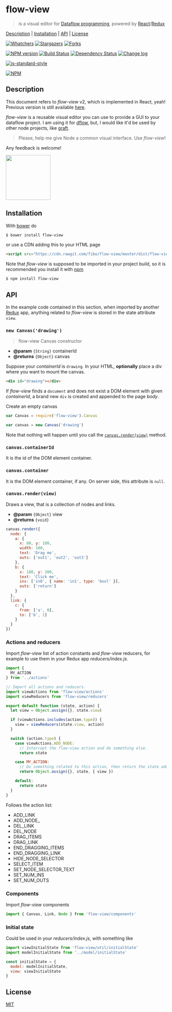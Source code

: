 # flow-view

> is a visual editor for [Dataflow programming][dataflow_wikipedia], powered by [React]/[Redux]

[Description](#description) |
[Installation](#installation) |
[API](#api) |
[License](#license)

[![Whatchers](http://g14n.info/svg/github/watchers/flow-view.svg)](https://github.com/fibo/flow-view/watchers) [![Stargazers](http://g14n.info/svg/github/stars/flow-view.svg)](https://github.com/fibo/flow-view/stargazers) [![Forks](http://g14n.info/svg/github/forks/flow-view.svg)](https://github.com/fibo/flow-view/network/members)

[![NPM version](https://badge.fury.io/js/flow-view.svg)](http://badge.fury.io/js/flow-view) [![Build Status](https://travis-ci.org/fibo/flow-view.svg?branch=master)](https://travis-ci.org/fibo/flow-view?branch=master) [![Dependency Status](https://david-dm.org/fibo/flow-view.svg)](https://david-dm.org/fibo/flow-view) [![Change log](https://img.shields.io/badge/change-log-blue.svg)](http://g14n.info/flow-view/changelog)

[![js-standard-style](https://cdn.rawgit.com/feross/standard/master/badge.svg)](https://github.com/feross/standard)

[![NPM](https://nodei.co/npm-dl/flow-view.png)](https://nodei.co/npm-dl/flow-view/)

## Description

This document refers to *flow-view* v2, which is implemented
in React, yeah! Previous version is still available [here](https://github.com/fibo/flow-view/tree/v1.2.1).

*flow-view* is a reusable visual editor you can use to provide a GUI to your dataflow project. I am using it for [dflow], but, I would like it'd be used by other node projects, like [graft](https://github.com/GraftJS/graft).

> Please, help me give Node a common visual interface. Use *flow-view*!

Any feedback is welcome!

<p><a href="http://codepen.io/fibo/pen/qNNmdd/"><img src="http://blog.codepen.io/wp-content/uploads/2012/06/TryItOn-CodePen.svg" style="width: 10em; height: auto;" /></a></p>

## Installation

With [bower](http://bower.io/) do

```bash
$ bower install flow-view
```

or use a CDN adding this to your HTML page

```html
<script src="https://cdn.rawgit.com/fibo/flow-view/master/dist/flow-view.min.js"></script>
```

Note that *flow-view* is supposed to be imported in your project build,
so it is recommended you install it with [npm](https://npmjs.org/)

```bash
$ npm install flow-view
```

## API

In the example code contained in this section, when imported by another
[Redux] app, anything related to *flow-view* is stored in the state
attribute `view`.

### `new Canvas('drawing')`

> flow-view Canvas constructor

* **@param** `{String}` containerId
* **@returns** `{Object}` canvas

Suppose your *containerId* is `drawing`.
In your HTML, **optionally** place a div where you want to mount the canvas.

```html
<div id="drawing"></div>
```

If *flow-view* finds a `document` and does not exist a DOM element
with given *containerId*, a brand new `div` is created and appended
to the page *body*.

Create an empty canvas

```javascript
var Canvas = require('flow-view').Canvas

var canvas = new Canvas('drawing')
```

Note that nothing will happen until you call the [`canvas.render(view)`](#canvasrenderview) method.

### `canvas.containerId`

It is the id of the DOM element container.

### `canvas.container`

It is the DOM element container, if any. On server side, this attribute is `null`.

### `canvas.render(view)`

Draws a view, that is a collection of nodes and links.

* **@param** `{Object}` view
* **@returns** `{void}`

```javascript
canvas.render({
  node: {
    a: {
      x: 80, y: 100,
      width: 100,
      text: 'Drag me',
      outs: ['out1', 'out2', 'out3']
    },
    b: {
      x: 180, y: 200,
      text: 'Click me',
      ins: ['in0', { name: 'in1', type: 'bool' }],
      outs: ['return']
    }
  },
  link: {
    c: {
      from: ['a', 0],
      to: ['b', 1]
    }
  }
})
```

### Actions and reducers

Import *flow-view*  list of action constants and *flow-view* reducers, for
example to use them in your Redux app  *reducers/index.js*.

```javascript
import {
  MY_ACTION
} from '../actions'

// Import all actions and reducers.
import viewActions from 'flow-view/actions'
import viewReducers from 'flow-view/reducers'

export default function (state, action) {
  let view = Object.assign({}, state.view)

  if (viewActions.includes(action.type)) {
    view = viewReducers(state.view, action)
  }

  switch (action.type) {
    case viewActions.ADD_NODE:
      // Intercept the flow-view action and do something else.
      return state

    case MY_ACTION:
      // Do something related to this action, then return the state adding laso the view.
      return Object.assign({}, state, { view })

    default:
      return state
  }
}
```

Follows the action list:

* ADD_LINK
* ADD_NODE_
* DEL_LINK
* DEL_NODE
* DRAG_ITEMS
* DRAG_LINK
* END_DRAGGING_ITEMS
* END_DRAGGING_LINK
* HIDE_NODE_SELECTOR
* SELECT_ITEM
* SET_NODE_SELECTOR_TEXT
* SET_NUM_INS
* SET_NUM_OUTS

### Components

Import *flow-view* components

```javascript
import { Canvas, Link, Node } from 'flow-view/components'
```

### Initial state

Could be used in your *reducers/index.js*, with something like

```javascript
import viewInitialState from 'flow-view/util/initialState'
import modelInitialState from '../model/initialState'

const initialState = {
  model: modelInitialState,
  view: viewInitialState
}
```

## License

[MIT](http://g14n.info/mit-license)

[dflow]: http://g14n.info/dflow "dflow"
[dataflow_wikipedia]: https://en.wikipedia.org/wiki/Dataflow_programming "Dataflow programming"
[React]: https://facebook.github.io/react/
[Redux]: http://redux.js.org/
